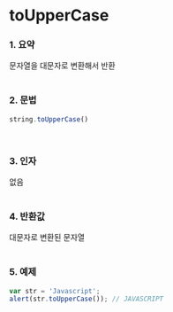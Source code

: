 # toUpperCase
### 1. 요약
문자열을 대문자로 변환해서 반환
<br /><br />

### 2. 문법
```javascript
string.toUpperCase()
```
<br />

### 3. 인자
없음
<br /><br />

### 4. 반환값
대문자로 변환된 문자열
<br /><br />

### 5. 예제
```javascript
var str = 'Javascript';
alert(str.toUpperCase()); // JAVASCRIPT
```
